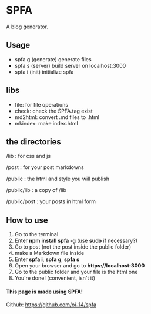 # SPFA

A blog generator.

## Usage

- spfa g (generate) generate files
- spfa s (server) build server on localhost:3000
- spfa i (init) initialize spfa

## libs

- file: for file operations
- check: check the SPFA.tag exist
- md2html: convert .md files to .html
- mkindex: make index.html


## the directories

/lib : for css and js

/post : for your post markdowns

/public : the html and style you will publish

/public/lib : a copy of /lib

/public/post : your posts in html form

## How to use

1. Go to the terminal
2. Enter **npm install spfa -g** (use **sudo** if necessary?)
3. Go to post (not the post inside the public folder)
4. make a Markdown file inside
5. Enter **spfa i**, **spfa g**, **spfa s**
6. Open your browser and go to **https://localhost:3000**
7. Go to the public folder and your file is the html one
8. You're done! (convenient, isn't it)

#### This page is made using SPFA!

Github: https://github.com/oi-14/spfa
